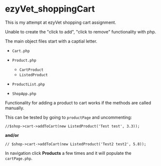 # ezyVet_shoppingCart

This is my attempt at ezyVet shopping cart assignment.

Unable to create the "click to add", "click to remove" functionality
with php.

The main object files start with a captial letter.

* `Cart.php`

* `Product.php`
    * `CartProduct`
    * `ListedProduct`

* `ProductList.php`

* `ShopApp.php`

Functionality for adding a product to cart works if the methods are called
manually.

This can be tested by going to `productPage` and uncommenting:

`//$shop->cart->addToCart(new ListedProduct('Test test', 3.3));`

**and/or**

`// $shop->cart->addToCart(new ListedProduct('Test2 test2', 5.8));`

In navigation click **Products** a few times and it will populate the `cartPage.php`.
